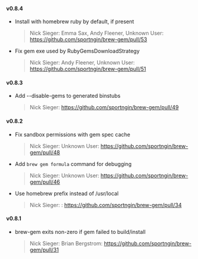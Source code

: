 #### v0.8.4

* Install with homebrew ruby by default, if present

  > Nick Sieger: Emma Sax, Andy Fleener, Unknown User: https://github.com/sportngin/brew-gem/pull/53

* Fix gem exe used by RubyGemsDownloadStrategy

  > Nick Sieger: Andy Fleener, Unknown User: https://github.com/sportngin/brew-gem/pull/51

#### v0.8.3

* Add --disable-gems to generated binstubs

  > Nick Sieger: https://github.com/sportngin/brew-gem/pull/49

#### v0.8.2

* Fix sandbox permissions with gem spec cache

  > Nick Sieger: Unknown User: https://github.com/sportngin/brew-gem/pull/48

* Add `brew gem formula` command for debugging

  > Nick Sieger: Unknown User: https://github.com/sportngin/brew-gem/pull/46

* Use homebrew prefix instead of /usr/local

  > Nick Sieger: : https://github.com/sportngin/brew-gem/pull/34

#### v0.8.1

* brew-gem exits non-zero if gem failed to build/install

  > Nick Sieger: Brian Bergstrom: https://github.com/sportngin/brew-gem/pull/31


